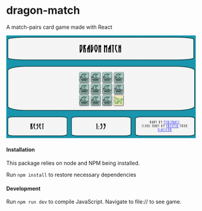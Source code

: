 # dragon-match
A match-pairs card game made with React

![](dragon-match.png)

#### Installation

This package relies on node and NPM being installed. 

Run `npm install` to restore necessary dependencies

#### Development

Run `npm run dev` to compile JavaScript. Navigate to file://<wherever index.html is> to see game.
